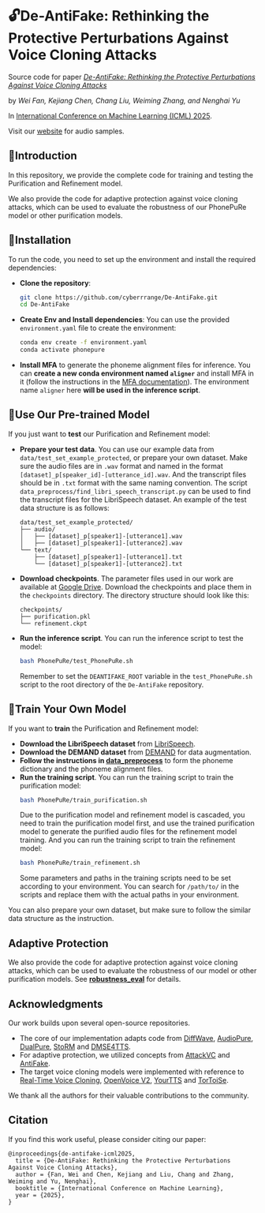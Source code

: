 # 🔓De-AntiFake: Rethinking the Protective Perturbations Against Voice Cloning Attacks

Source code for paper *[De-AntiFake: Rethinking the Protective Perturbations Against Voice Cloning Attacks](https://arxiv.org/pdf/2507.02606)*

by _Wei Fan, Kejiang Chen, Chang Liu, Weiming Zhang, and Nenghai Yu_ 

In [International Conference on Machine Learning (ICML) 2025](https://icml.cc/virtual/2025/poster/45768).

Visit our [website](https://de-antifake.github.io/) for audio samples.

## 🔶Introduction

In this repository, we provide the complete code for training and testing the Purification and Refinement model. 

We also provide the code for adaptive protection against voice cloning attacks, which can be used to evaluate the robustness of our PhonePuRe model or other purification models.



## 🧊Installation
To run the code, you need to set up the environment and install the required dependencies:
- **Clone the repository**:
  ```bash
  git clone https://github.com/cyberrrange/De-AntiFake.git
  cd De-AntiFake
  ```
- **Create Env and Install dependencies**:
  You can use the provided `environment.yaml` file to create the environment:
  ```bash
  conda env create -f environment.yaml
  conda activate phonepure
  ```
- **Install MFA** to generate the phoneme alignment files for inference. You can **create a new conda environment named `aligner`** and install MFA in it (follow the instructions in the [MFA documentation](https://montreal-forced-aligner.readthedocs.io/en/latest/installation.html)). The environment name `aligner` here **will be used in the inference script**.


## 🍷Use Our Pre-trained Model


If you just want to **test** our Purification and Refinement model:
- **Prepare your test data**. You can use our example data from `data/test_set_example_protected`, or prepare your own dataset. Make sure the audio files are in `.wav` format and named in the format `[dataset]_p[speaker_id]-[utterance_id].wav`. And the transcript files should be in `.txt` format with the same naming convention. 
The script `data_preprocess/find_libri_speech_transcript.py` can be used to find the transcript files for the LibriSpeech dataset. An example of the test data structure is as follows:
  ```
  data/test_set_example_protected/
  ├── audio/
  │   ├── [dataset]_p[speaker1]-[utterance1].wav
  │   ├── [dataset]_p[speaker1]-[utterance2].wav
  └── text/
      ├── [dataset]_p[speaker1]-[utterance1].txt
      └── [dataset]_p[speaker1]-[utterance2].txt
  ```

- **Download checkpoints**. The parameter files used in our work are available at [Google Drive](https://drive.google.com/drive/folders/1jr6D96cVTS9qOQAUQHkHKdNuIGYVwf3X?usp=sharing). Download the checkpoints and place them in the `checkpoints` directory. The directory structure should look like this:
  ```
  checkpoints/
  ├── purification.pkl
  └── refinement.ckpt
  ```
- **Run the inference script**. You can run the inference script to test the model:
  ```bash
  bash PhonePuRe/test_PhonePuRe.sh
  ```
  Remember to set the `DEANTIFAKE_ROOT` variable in the `test_PhonePuRe.sh` script to the root directory of the `De-AntiFake` repository. 

## 🍵Train Your Own Model

If you want to **train** the Purification and Refinement model:
- **Download the LibriSpeech dataset** from [LibriSpeech](http://www.openslr.org/12/).
- **Download the DEMAND dataset** from [DEMAND](https://zenodo.org/records/1227121) for data augmentation.
- **Follow the instructions in [data_preprocess](https://github.com/cyberrrange/de-antifake/tree/main/data_preprocess)** to form the phoneme dictionary and the phoneme alignment files.
- **Run the training script**. 
  You can run the training script to train the purification model:
  ```bash
  bash PhonePuRe/train_purification.sh
  ```
  Due to the purification model and refinement model is cascaded, you need to train the purification model first, and use the trained purification model to generate the purified audio files for the refinement model training.
  And you can run the training script to train the refinement model:
  ```bash
  bash PhonePuRe/train_refinement.sh
  ```
  Some parameters and paths in the training scripts need to be set according to your environment. You can search for `/path/to/` in the scripts and replace them with the actual paths in your environment.

You can also prepare your own dataset, but make sure to follow the similar data structure as the instruction. 

## Adaptive Protection
We also provide the code for adaptive protection against voice cloning attacks, which can be used to evaluate the robustness of our model or other purification models. See **[robustness_eval](https://github.com/cyberrrange/de-antifake/tree/main/PhonePuRe/robustness_eval)** for details.

## Acknowledgments

Our work builds upon several open-source repositories. 
- The core of our implementation adapts code from [DiffWave](https://github.com/philsyn/DiffWave-unconditional), [AudioPure](https://github.com/cychomatica/AudioPure), [DualPure](https://github.com/Sec4ai/DualPure), [StoRM](https://github.com/sp-uhh/storm) and [DMSE4TTS](https://github.com/dmse4tts/DMSE4TTS).
- For adaptive protection, we utilized concepts from [AttackVC](https://github.com/cyhuang-tw/attack-vc) and [AntiFake](https://github.com/WUSTL-CSPL/AntiFake). 
- The target voice cloning models were implemented with reference to [Real-Time Voice Cloning](https://github.com/CorentinJ/Real-Time-Voice-Cloning), [OpenVoice V2](https://github.com/myshell-ai/OpenVoice), [YourTTS](https://github.com/Edresson/YourTTS) and [TorToiSe](https://github.com/neonbjb/tortoise-tts). 

We thank all the authors for their valuable contributions to the community.

## Citation
If you find this work useful, please consider citing our paper:
```
@inproceedings{de-antifake-icml2025,
  title = {De-AntiFake: Rethinking the Protective Perturbations Against Voice Cloning Attacks},
  author = {Fan, Wei and Chen, Kejiang and Liu, Chang and Zhang, Weiming and Yu, Nenghai},
  booktitle = {International Conference on Machine Learning},
  year = {2025},
}
```